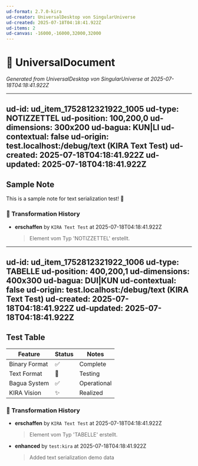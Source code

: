```yaml
---
ud-format: 2.7.0-kira
ud-creator: UniversalDesktop von SingularUniverse
ud-created: 2025-07-18T04:18:41.922Z
ud-items: 2
ud-canvas: -16000,-16000,32000,32000
---
```


# 🌌 UniversalDocument

*Generated from UniversalDesktop von SingularUniverse at 2025-07-18T04:18:41.922Z*

---
ud-id: ud_item_1752812321922_1005
ud-type: NOTIZZETTEL
ud-position: 100,200,0
ud-dimensions: 300x200
ud-bagua: KUN|LI
ud-contextual: false
ud-origin: test.localhost:/debug/text (KIRA Text Test)
ud-created: 2025-07-18T04:18:41.922Z
ud-updated: 2025-07-18T04:18:41.922Z
---

## Sample Note

This is a sample note for text serialization test! 🚀

### 🔄 Transformation History

- **erschaffen** by `KIRA Text Test` at 2025-07-18T04:18:41.922Z
  > Element vom Typ 'NOTIZZETTEL' erstellt.

---
ud-id: ud_item_1752812321922_1006
ud-type: TABELLE
ud-position: 400,200,1
ud-dimensions: 400x300
ud-bagua: DUI|KUN
ud-contextual: false
ud-origin: test.localhost:/debug/text (KIRA Text Test)
ud-created: 2025-07-18T04:18:41.922Z
ud-updated: 2025-07-18T04:18:41.922Z
---

## Test Table

| Feature | Status | Notes |
| --- | --- | --- |
| Binary Format | ✅ | Complete |
| Text Format | 🧪 | Testing |
| Bagua System | ✅ | Operational |
| KIRA Vision | ✨ | Realized |


### 🔄 Transformation History

- **erschaffen** by `KIRA Text Test` at 2025-07-18T04:18:41.922Z
  > Element vom Typ 'TABELLE' erstellt.
- **enhanced** by `test:kira` at 2025-07-18T04:18:41.922Z
  > Added text serialization demo data
